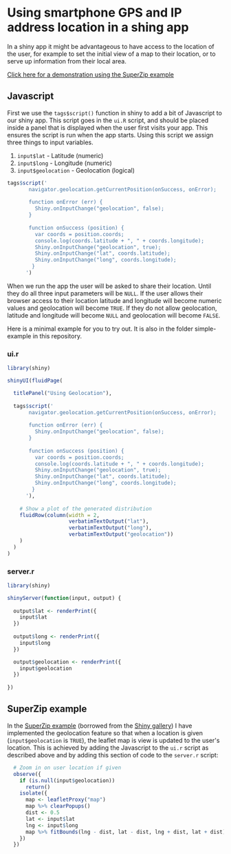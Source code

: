 # Using smartphone GPS and IP address location in a shing app

In a shiny app it might be advantageous to have access to the location of the user, for example to set the initial view of a map to their location, or to serve up information from their local area.

[Click here for a demonstration using the SuperZip example](www.google.com)

## Javascript

First we use the `tags$script()` function in shiny to add a bit of Javascript to our shiny app. This script goes in the `ui.R` script, and should be placed inside a panel that is displayed when the user first visits your app. This ensures the script is run when the app starts. Using this script we assign three things to input variables. 

1. `input$lat` - Latitude (numeric)
2. `input$long` - Longitude (numeric)
3. `input$geolocation` - Geolocation (logical)

```r
tags$script('
       navigator.geolocation.getCurrentPosition(onSuccess, onError);
      
       function onError (err) {
         Shiny.onInputChange("geolocation", false);
       }
      
       function onSuccess (position) {
         var coords = position.coords;
         console.log(coords.latitude + ", " + coords.longitude);
         Shiny.onInputChange("geolocation", true);
         Shiny.onInputChange("lat", coords.latitude);
         Shiny.onInputChange("long", coords.longitude);
        }
      ')
```

When we run the app the user will be asked to share their location. Until they do all three input parameters will be `NULL`. If the user allows their browser access to their location latitude and longitude will become numeric values and geolocation will become `TRUE`. If they do not allow geolocation, latitude and longitude will become `NULL` and geolocation will become `FALSE`.

Here is a minimal example for you to try out. It is also in the folder simple-example in this repository.

### ui.r

```r
library(shiny)

shinyUI(fluidPage(

  titlePanel("Using Geolocation"),
    
  tags$script('
       navigator.geolocation.getCurrentPosition(onSuccess, onError);
      
       function onError (err) {
         Shiny.onInputChange("geolocation", false);
       }
      
       function onSuccess (position) {
         var coords = position.coords;
         console.log(coords.latitude + ", " + coords.longitude);
         Shiny.onInputChange("geolocation", true);
         Shiny.onInputChange("lat", coords.latitude);
         Shiny.onInputChange("long", coords.longitude);
        }
      '),
    
    # Show a plot of the generated distribution
    fluidRow(column(width = 2,
                    verbatimTextOutput("lat"),
                    verbatimTextOutput("long"),
                    verbatimTextOutput("geolocation"))
    )
  )
)
```

### server.r

```r
library(shiny)

shinyServer(function(input, output) {
  
  output$lat <- renderPrint({
    input$lat
  })
  
  output$long <- renderPrint({
    input$long
  })

  output$geolocation <- renderPrint({
    input$geolocation
  })
  
})
```

## SuperZip example

In the [SuperZip example](www.google.com) (borrowed from the [Shiny gallery](http://shiny.rstudio.com/gallery/superzip-example.html)) I have implemented the geolocation feature so that when a location is given (`input$geolocation` is `TRUE`), the leaflet map is view is updated to the user's location. This is achieved by adding the Javascript to the `ui.r` script as described above and by adding this section of code to the `server.r` script:

```r
  # Zoom in on user location if given
  observe({
    if (is.null(input$geolocation))
      return()
    isolate({
      map <- leafletProxy("map")
      map %>% clearPopups()
      dist <- 0.5
      lat <- input$lat
      lng <- input$long
      map %>% fitBounds(lng - dist, lat - dist, lng + dist, lat + dist)
    })
  })
```

